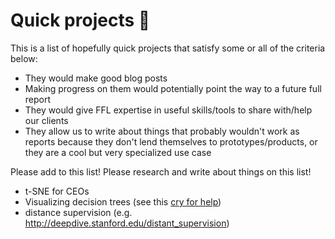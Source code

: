 # Quick projects :tada:

This is a list of hopefully quick projects that satisfy some or all of the
criteria below:

 - They would make good blog posts
 - Making progress on them would potentially point the way to a future full
   report
 - They would give FFL expertise in useful skills/tools to share with/help our
   clients
 - They allow us to write about things that probably wouldn't work as reports
   because they don't lend themselves to prototypes/products, or they are a
   cool but very specialized use case

Please add to this list! Please research and write about things on this list!

 - t-SNE for CEOs
 - Visualizing decision trees (see this [cry for
   help](https://twitter.com/amuellerml/status/801146947713306629))
- distance supervision (e.g. http://deepdive.stanford.edu/distant_supervision)
